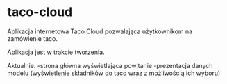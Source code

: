 # taco-cloud

Aplikacja internetowa Taco Cloud pozwalająca użytkownikom na zamówienie taco.

Aplikacja jest w trakcie tworzenia.

Aktualnie:
-strona główna wyświetlająca powitanie
-prezentacja danych modelu (wyświetlenie składników do taco wraz z możliwością ich wyboru)

